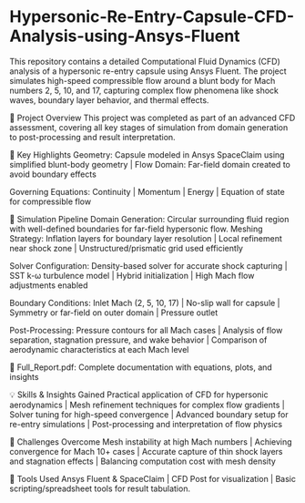 # Hypersonic-Re-Entry-Capsule-CFD-Analysis-using-Ansys-Fluent
This repository contains a detailed Computational Fluid Dynamics (CFD) analysis of a hypersonic re-entry capsule using Ansys Fluent. The project simulates high-speed compressible flow around a blunt body for Mach numbers 2, 5, 10, and 17, capturing complex flow phenomena like shock waves, boundary layer behavior, and thermal effects.

📄 Project Overview
This project was completed as part of an advanced CFD assessment, covering all key stages of simulation from domain generation to post-processing and result interpretation.

🔬 Key Highlights
Geometry: Capsule modeled in Ansys SpaceClaim using simplified blunt-body geometry |
Flow Domain: Far-field domain created to avoid boundary effects

Governing Equations:
Continuity |
Momentum |
Energy |
Equation of state for compressible flow

🧩 Simulation Pipeline
Domain Generation: Circular surrounding fluid region with well-defined boundaries for far-field hypersonic flow.
Meshing Strategy:
Inflation layers for boundary layer resolution |
Local refinement near shock zone |
Unstructured/prismatic grid used efficiently

Solver Configuration:
Density-based solver for accurate shock capturing |
SST k-ω turbulence model |
Hybrid initialization |
High Mach flow adjustments enabled

Boundary Conditions:
Inlet Mach (2, 5, 10, 17) |
No-slip wall for capsule |
Symmetry or far-field on outer domain |
Pressure outlet

Post-Processing:
Pressure contours for all Mach cases |
Analysis of flow separation, stagnation pressure, and wake behavior |
Comparison of aerodynamic characteristics at each Mach level


📄 Full_Report.pdf: Complete documentation with equations, plots, and insights

💡 Skills & Insights Gained
Practical application of CFD for hypersonic aerodynamics |
Mesh refinement techniques for complex flow gradients |
Solver tuning for high-speed convergence |
Advanced boundary setup for re-entry simulations |
Post-processing and interpretation of flow physics

🧠 Challenges Overcome
Mesh instability at high Mach numbers |
Achieving convergence for Mach 10+ cases |
Accurate capture of thin shock layers and stagnation effects |
Balancing computation cost with mesh density

📌 Tools Used
Ansys Fluent & SpaceClaim |
CFD Post for visualization |
Basic scripting/spreadsheet tools for result tabulation.
